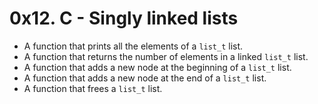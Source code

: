 # 0x12. C - Singly linked lists

-  A function that prints all the elements of a `list_t` list.
- A function that returns the number of elements in a linked `list_t` list.
- A  function that adds a new node at the beginning of a `list_t` list.
- A  function that adds a new node at the end of a `list_t` list.
- A  function that frees a `list_t` list.
